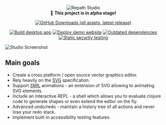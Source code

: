 <div align="center">

![Repath Studio](https://repath.studio/assets/images/banner.png)
<br>
 :construction: **This project is in alpha stage!**

[![GitHub Downloads (all assets, latest release)](https://img.shields.io/github/downloads/re-path/studio/latest/total?style=for-the-badge)](https://github.com/re-path/studio/releases/latest/)

[![Build desktop app](https://github.com/re-path/studio/actions/workflows/studio.yml/badge.svg)](https://github.com/re-path/studio/actions/workflows/studio.yml)
[![Deploy demo website](https://github.com/re-path/studio/actions/workflows/demo.yml/badge.svg)](https://github.com/re-path/studio/actions/workflows/demo.yml)
[![Outdated dependencies](https://github.com/re-path/studio/actions/workflows/dependencies.yml/badge.svg)](https://github.com/re-path/studio/actions/workflows/dependencies.yml)
[![Static security testing](https://github.com/re-path/studio/actions/workflows/clj-holmes.yml/badge.svg)](https://github.com/re-path/studio/actions/workflows/clj-holmes.yml)

</div>

![Studio Screenshot](https://repath.studio/assets/images/studio.png)

## Main goals

- Create a cross platform / open source vector graphics editor.
- Rely heavily on the [SVG](https://developer.mozilla.org/en-US/docs/Web/SVG) specification.
- Support [SMIL](https://developer.mozilla.org/en-US/docs/Web/SVG/SVG_animation_with_SMIL) animations - an extension of SVG allowing to animating SVG elements.
- Include an interactive REPL - a shell which allows you to evaluate clojure code to generate shapes or even extend the editor on the fly.
- Advanced undo/redo - maintain a history tree of all actions and never lose your redo stack.
- Implement built-in accessibility testing features.

<!-- sponsors --><!-- sponsors -->

